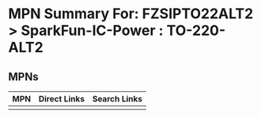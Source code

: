 



# MPN Summary For: FZSIPTO22ALT2 > SparkFun-IC-Power : TO-220-ALT2

## MPNs
  

|MPN|Direct Links|Search Links|
| :--- | :--- | :--- |
||||
